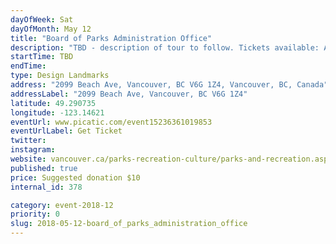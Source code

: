 ```yaml
---
dayOfWeek: Sat
dayOfMonth: May 12
title: "Board of Parks Administration Office"
description: "TBD - description of tour to follow. Tickets available: April 26"
startTime: TBD
endTime: 
type: Design Landmarks
address: "2099 Beach Ave, Vancouver, BC V6G 1Z4, Vancouver, BC, Canada"
addressLabel: "2099 Beach Ave, Vancouver, BC V6G 1Z4"
latitude: 49.290735
longitude: -123.14621
eventUrl: www.picatic.com/event15236361019853
eventUrlLabel: Get Ticket
twitter: 
instagram: 
website: vancouver.ca/parks-recreation-culture/parks-and-recreation.aspx
published: true
price: Suggested donation $10
internal_id: 378

category: event-2018-12
priority: 0
slug: 2018-05-12-board_of_parks_administration_office
---
```

